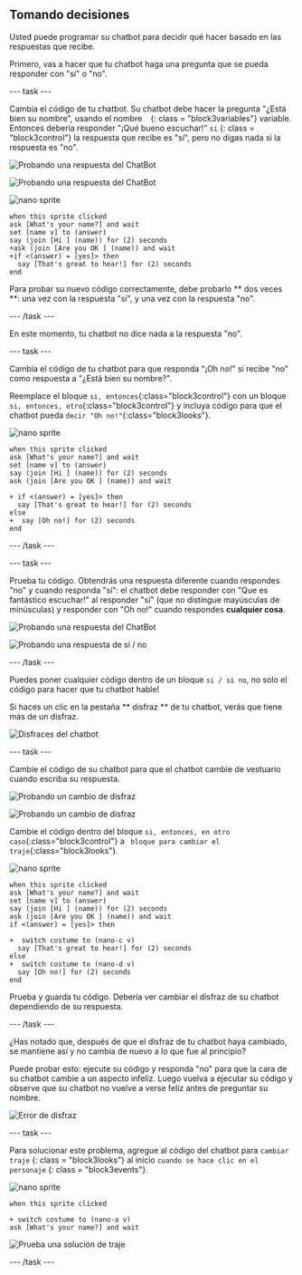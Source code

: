 ## Tomando decisiones

Usted puede programar su chatbot para decidir qué hacer basado en las respuestas que recibe.

Primero, vas a hacer que tu chatbot haga una pregunta que se pueda responder con "sí" o "no".

\--- task \---

Cambia el código de tu chatbot. Su chatbot debe hacer la pregunta "¿Está bien su nombre", usando el nombre ` ` {: class = "block3variables"} variable. Entonces debería responder "¡Qué bueno escuchar!" ` si ` {: class = "block3control"} la respuesta que recibe es "sí", pero no digas nada si la respuesta es "no".

![Probando una respuesta del ChatBot](images/chatbot-if-test1-annotated.png)

![Probando una respuesta del ChatBot](images/chatbot-if-test2.png)

![nano sprite](images/nano-sprite.png)

```blocks3
when this sprite clicked
ask [What's your name?] and wait
set [name v] to (answer)
say (join [Hi ] (name)) for (2) seconds
+ask (join [Are you OK ] (name)) and wait
+if <(answer) = [yes]> then 
  say [That's great to hear!] for (2) seconds
end
```

Para probar su nuevo código correctamente, debe probarlo ** dos veces **: una vez con la respuesta "sí", y una vez con la respuesta "no".

\--- /task \---

En este momento, tu chatbot no dice nada a la respuesta "no".

\--- task \---

Cambia el código de tu chatbot para que responda "¡Oh no!" si recibe "no" como respuesta a "¿Está bien su nombre?".

Reemplace el bloque `si, entonces`{:class="block3control"} con un bloque `si, entonces, otro`{:class="block3control"} y incluya código para que el chatbot pueda `decir "Oh no!"`{:class="block3looks"}.

![nano sprite](images/nano-sprite.png)

```blocks3
when this sprite clicked
ask [What's your name?] and wait
set [name v] to (answer)
say (join [Hi ] (name)) for (2) seconds
ask (join [Are you OK ] (name)) and wait

+ if <(answer) = [yes]> then 
  say [That's great to hear!] for (2) seconds
else 
+  say [Oh no!] for (2) seconds
end
```

\--- /task \---

\--- task \---

Prueba tu código. Obtendrás una respuesta diferente cuando respondes "no" y cuando responda "sí": el chatbot debe responder con "Que es fantástico escuchar!" al responder "sí" (que no distingue mayúsculas de minúsculas) y responder con "Oh no!" cuando respondes **cualquier cosa**.

![Probando una respuesta del ChatBot](images/chatbot-if-test2.png)

![Probando una respuesta de sí / no](images/chatbot-if-else-test.png)

\--- /task \---

Puedes poner cualquier código dentro de un bloque ` si / si no `, no solo el código para hacer que tu chatbot hable!

Si haces un clic en la pestaña ** disfraz ** de tu chatbot, verás que tiene más de un disfraz.

![Disfraces del chatbot](images/chatbot-costume-view-annotated.png)

\--- task \---

Cambie el código de su chatbot para que el chatbot cambie de vestuario cuando escriba su respuesta.

![Probando un cambio de disfraz](images/chatbot-costume-test1.png)

![Probando un cambio de disfraz](images/chatbot-costume-test2.png)

Cambie el código dentro del bloque `si, entonces, en otro caso`{:class="block3control"} a ` bloque para cambiar el traje`{:class="block3looks"}.

![nano sprite](images/nano-sprite.png)

```blocks3
when this sprite clicked
ask [What's your name?] and wait
set [name v] to (answer)
say (join [Hi ] (name)) for (2) seconds
ask (join [Are you OK ] (name)) and wait
if <(answer) = [yes]> then 

+  switch costume to (nano-c v)
  say [That's great to hear!] for (2) seconds
else 
+  switch costume to (nano-d v)
  say [Oh no!] for (2) seconds
end
```

Prueba y guarda tu código. Debería ver cambiar el disfraz de su chatbot dependiendo de su respuesta.

\--- /task \---

¿Has notado que, después de que el disfraz de tu chatbot haya cambiado, se mantiene así y no cambia de nuevo a lo que fue al principio?

Puede probar esto: ejecute su código y responda "no" para que la cara de su chatbot cambie a un aspecto infeliz. Luego vuelva a ejecutar su código y observe que su chatbot no vuelve a verse feliz antes de preguntar su nombre.

![Error de disfraz](images/chatbot-costume-bug-test.png)

\--- task \---

Para solucionar este problema, agregue al código del chatbot para ` cambiar traje ` {: class = "block3looks"} al inicio ` cuando se hace clic en el personaje ` {: class = "block3events"}.

![nano sprite](images/nano-sprite.png)

```blocks3
when this sprite clicked

+ switch costume to (nano-a v)
ask [What's your name?] and wait
```

![Prueba una solución de traje](images/chatbot-costume-fix-test.png)

\--- /task \---